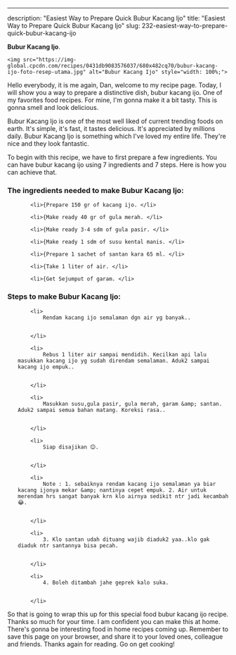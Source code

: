 ---
description: "Easiest Way to Prepare Quick Bubur Kacang Ijo"
title: "Easiest Way to Prepare Quick Bubur Kacang Ijo"
slug: 232-easiest-way-to-prepare-quick-bubur-kacang-ijo

<p>
	<strong>Bubur Kacang Ijo</strong>. 
	
</p>
<p>
	
	<img src="https://img-global.cpcdn.com/recipes/0431db9083576037/680x482cq70/bubur-kacang-ijo-foto-resep-utama.jpg" alt="Bubur Kacang Ijo" style="width: 100%;">
	
	
</p>
<p>
	Hello everybody, it is me again, Dan, welcome to my recipe page. Today, I will show you a way to prepare a distinctive dish, bubur kacang ijo. One of my favorites food recipes. For mine, I'm gonna make it a bit tasty. This is gonna smell and look delicious.
</p>
	
<p>
	Bubur Kacang Ijo is one of the most well liked of current trending foods on earth. It's simple, it's fast, it tastes delicious. It's appreciated by millions daily. Bubur Kacang Ijo is something which I've loved my entire life. They're nice and they look fantastic.
</p>
<p>
	
</p>

<p>
To begin with this recipe, we have to first prepare a few ingredients. You can have bubur kacang ijo using 7 ingredients and 7 steps. Here is how you can achieve that.
</p>

<h3>The ingredients needed to make Bubur Kacang Ijo:</h3>

<ol>
	
		<li>{Prepare 150 gr of kacang ijo. </li>
	
		<li>{Make ready 40 gr of gula merah. </li>
	
		<li>{Make ready 3-4 sdm of gula pasir. </li>
	
		<li>{Make ready 1 sdm of susu kental manis. </li>
	
		<li>{Prepare 1 sachet of santan kara 65 ml. </li>
	
		<li>{Take 1 liter of air. </li>
	
		<li>{Get Sejumput of garam. </li>
	
</ol>
<p>
	
</p>

<h3>Steps to make Bubur Kacang Ijo:</h3>

<ol>
	
		<li>
			Rendam kacang ijo semalaman dgn air yg banyak..
			
			
		</li>
	
		<li>
			Rebus 1 liter air sampai mendidih. Kecilkan api lalu masukkan kacang ijo yg sudah direndam semalaman. Aduk2 sampai kacang ijo empuk..
			
			
		</li>
	
		<li>
			Masukkan susu,gula pasir, gula merah, garam &amp; santan. Aduk2 sampai semua bahan matang. Koreksi rasa..
			
			
		</li>
	
		<li>
			Siap disajikan 😊.
			
			
		</li>
	
		<li>
			Note : 1. sebaiknya rendam kacang ijo semalaman ya biar kacang ijonya mekar &amp; nantinya cepet empuk. 2. Air untuk merendam hrs sangat banyak krn klo airnya sedikit ntr jadi kecambah 😂.
			
			
		</li>
	
		<li>
			3. Klo santan udah dituang wajib diaduk2 yaa..klo gak diaduk ntr santannya bisa pecah.
			
			
		</li>
	
		<li>
			4. Boleh ditambah jahe geprek kalo suka.
			
			
		</li>
	
</ol>

<p>
	
</p>

<p>
	So that is going to wrap this up for this special food bubur kacang ijo recipe. Thanks so much for your time. I am confident you can make this at home. There's gonna be interesting food in home recipes coming up. Remember to save this page on your browser, and share it to your loved ones, colleague and friends. Thanks again for reading. Go on get cooking!
</p>
